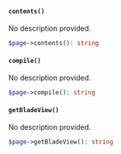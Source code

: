 <section id="html-page-methods">

<!-- Start generated docs for Hyde\Pages\HtmlPage -->
<!-- Generated by HydePHP DocGen script at 2023-03-10 20:56:21 in 1.08ms -->

#### `contents()`

No description provided.

```php
$page->contents(): string
```

#### `compile()`

No description provided.

```php
$page->compile(): string
```

#### `getBladeView()`

No description provided.

```php
$page->getBladeView(): string
```

<!-- End generated docs for Hyde\Pages\HtmlPage -->

</section>
